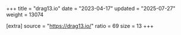 +++
title = "drag13.io"
date = "2023-04-17"
updated = "2025-07-27"
weight = 13074

[extra]
source = "https://drag13.io/"
ratio = 69
size = 13
+++
